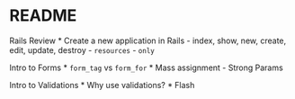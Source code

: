 # README

Rails Review
	* Create a new application in Rails
		- index, show, new, create, edit, update, destroy
		- `resources`
		- `only`

Intro to Forms
	* `form_tag` vs `form_for`
	* Mass assignment
		- Strong Params

Intro to Validations
	* Why use validations?
	* Flash

